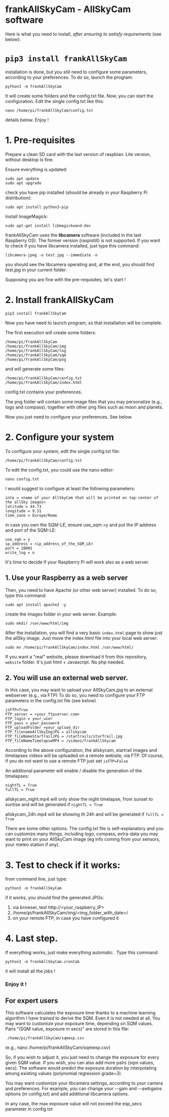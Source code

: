 # frankAllSkyCam - AllSkyCam software 

Here is what you need to install, *after ensuring to satisfy requirements* (see below):

# `pip3 install frankAllSkyCam`


installation is done, but you still need to configure some parameters, according to your preferences.
To do so, launch the program:

`python3 -m frankAllSkyCam`

It will create some folders and the config.txt file. Now, you can start the configuration.
Edit the single config.txt like this:

`nano /home/pi/frankAllSkyCam/config.txt`

details below. Enjoy !



# 1. Pre-requisites
Prepare a clean SD card with the last version of raspbian. Lite version, without desktop is fine. 

Ensure everything is updated:
```
sudo apt update
sudo apt upgrade
```
check you have pip installed (should be already in your Raspberry Pi distribution):

`sudo apt install python3-pip`

Install ImageMagick:

`sudo apt-get install libmagickwand-dev`

frankAllSkyCam uses the **libcamera** software (included in the last Raspberry OS). The former version (raspistill) is not supported. If you want to check if you have libcamera installed, just type this command:

`libcamera-jpeg -o test.jpg --immediate -n`

you should see the libcamera operating and, at the end, you should find test.jpg in your current folder.

Supposing you are fine with the pre-requisites, let's start !

# 2. Install frankAllSkyCam

`pip3 install frankAllSkyCam`

Now you have need to launch program, so that installation will be complete.

The first execution will create some folders:

```
/home/pi/frankAllSkyCam
/home/pi/frankAllSkyCam/img
/home/pi/frankAllSkyCam/log
/home/pi/frankAllSkyCam/sqm
/home/pi/frankAllSkyCam/png
```

and will generate some files:

```
/home/pi/frankAllSkyCam/config.txt   
/home/pi/frankAllSkyCam/index.html
```
config.txt contains your preferences.

The png folder will contain some image files that you may personalize (e.g., logo and compass), together with other png files such as moon and planets.

Now you just need to configure your preferences. See below.

# 2. Configure your system
To configure your system, edit the single config.txt file:

`/home/pi/frankAllSkyCam/config.txt`

To edit the config.txt, you could use the nano editor:

`nano config.txt`

I would suggest to configure at least the following parameters:

```
inte = <name of your AllSkyCam that will be printed on top-center of the allSky images>
latitude = 44.73
longitude = 9.31
time_zone = Europe/Rome
```
in case you own the SQM-LE, ensure use_sqm =y and put the IP address and port of the SQM-LE:

```
use_sqm = y 
ip_address = <ip_address_of_the_SQM_LE>
port = 10001
write_log = n
```

It's time to decide if your Raspberry Pi will work also as a web server.

## 1. Use your Raspberry as a web server
Then, you need to have Apache (or other web server) installed. To do so, type this command:

`sudo apt install apache2 -y`

create the images folder in your web server. Example:

```
sudo mkdir /var/www/html/img
```
After the installation, you will find a very basic `index.html` page to show just the allSky image. 
Just move the index.html file into your local web server:

```
sudo mv /home/pi/frankAllSkyCam/index.html /var/www/html/
```
If you want a "real" website, please download it from this repository, `website` folder. It's just html + Javascript. No php needed.

## 2. You will use an external web server.

In this case, you may want to upload your AllSkyCam.jpg to an external webserver (e.g., via FTP)
To do so, you need to configure your FTP parameters in the config.txt file (see below)
 
```
isFTP=True
FTP_server = <your_ftpserver.com>
FTP_login = your_user
FTP_pass = your_password 
FTP_uploadFolder =your_upload_dir
FTP_filenameAllSkyImgJPG = allskycam
FTP_fileNameStarTrailJPG = /startrails/starTrail.jpg
FTP_fileNameTimelapseMP4 = /videos/frankAllSkycam
```

According to the above configuration, the allskycam, startrail images and timelapses videos will be uploaded on a remote website, via FTP.
Of course, if you do not want to use a remote FTP just set `isFTP=False`

An additional parameter will enable / disable the generation of the timelapses:

```
nightTL = True
fullTL = True
```

allskycam_night.mp4 will only show the night timelapse, from sunset to suntise and will be generated if `nightTL = True`

allskycam_24h.mp4 will be showing th 24h and will be generated if `fullTL = True`

There are some other options. The config.txt file is self-explanatory and you can customize many things, including logo, compass, extra-data you may want to print on your AllSkyCam image (eg info coming from your sensors, your meteo station if any).
  

 # 3. Test to check if it works:

from command line, just type:

`python3 -m frankAllSkyCam`

if it works, you should find the generated JPGs:

1. via browser, test http://<your_raspberry_IP>
2. /home/pi/frankAllSkyCam/img/<img_folder_with_date>/<jpg files>
3. on your remote FTP, in case you have configured it
 
  
# 4. Last step. 
  
If everything works, just make everything automatic. 
Type this command:

`python3 -m frankAllSkyCam.crontab`
  
it will install all the jobs ! 

### Enjoy it !
 
  
## For expert users 
  
This software calculates the exposure time thanks to a machine learning algorithm I have trained to derive the SQM. Even it is not needed at all, You may want to customize your exposure time, depending on SQM values.
Pairs "(SQM value, exposure in secs)" are stored in this file:
   
 ` /home/pi/frankAllSkyCam/sqmexp.csv`
  
  (e.g., nano   /home/pi/frankAllSkyCam/sqmexp.csv)

So, if you wish to adjust it, you just need to change the exposure for every given SQM value. If you wish, you can also add more pairs (sqm values, secs).
 The software would predict the exposure duration by interpolating among existing values (polynomial regression grade=3).
 
 You may want customize your libcamera settings, according to your camera and preferences. For example, you can change your --gain and --awbgains options (in config.txt) and add additional libcamera options.
 
 In any case, the max exposure value will not exceed the esp_secs parameter in config.txt
  

